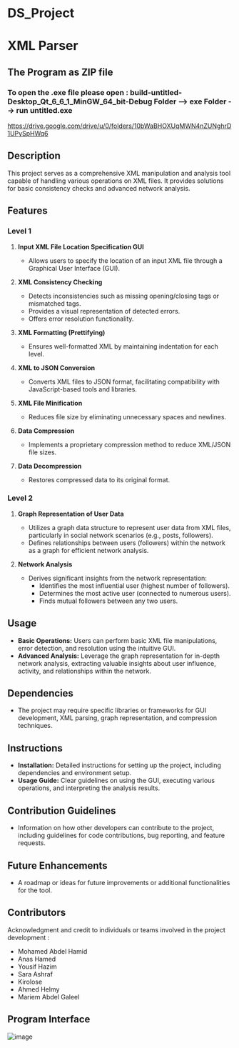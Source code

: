 # DS_Project

# XML Parser

## The Program as ZIP file
### To open the .exe file please open : build-untitled-Desktop_Qt_6_6_1_MinGW_64_bit-Debug Folder --> exe Folder --> run untitled.exe
https://drive.google.com/drive/u/0/folders/10bWaBHOXUqMWN4nZUNghrD1UPySpHWq6

## Description

This project serves as a comprehensive XML manipulation and analysis tool capable of handling various operations on XML files. It provides solutions for basic consistency checks and advanced network analysis.

## Features

### Level 1

1. **Input XML File Location Specification GUI**
   - Allows users to specify the location of an input XML file through a Graphical User Interface (GUI).

2. **XML Consistency Checking**
   - Detects inconsistencies such as missing opening/closing tags or mismatched tags.
   - Provides a visual representation of detected errors.
   - Offers error resolution functionality.

3. **XML Formatting (Prettifying)**
   - Ensures well-formatted XML by maintaining indentation for each level.

4. **XML to JSON Conversion**
   - Converts XML files to JSON format, facilitating compatibility with JavaScript-based tools and libraries.

5. **XML File Minification**
   - Reduces file size by eliminating unnecessary spaces and newlines.

6. **Data Compression**
   - Implements a proprietary compression method to reduce XML/JSON file sizes.

7. **Data Decompression**
   - Restores compressed data to its original format.

### Level 2

1. **Graph Representation of User Data**
   - Utilizes a graph data structure to represent user data from XML files, particularly in social network scenarios (e.g., posts, followers).
   - Defines relationships between users (followers) within the network as a graph for efficient network analysis.

2. **Network Analysis**
   - Derives significant insights from the network representation:
     - Identifies the most influential user (highest number of followers).
     - Determines the most active user (connected to numerous users).
     - Finds mutual followers between any two users.

## Usage

- **Basic Operations:** Users can perform basic XML file manipulations, error detection, and resolution using the intuitive GUI.
- **Advanced Analysis:** Leverage the graph representation for in-depth network analysis, extracting valuable insights about user influence, activity, and relationships within the network.

## Dependencies

- The project may require specific libraries or frameworks for GUI development, XML parsing, graph representation, and compression techniques.

## Instructions

- **Installation:** Detailed instructions for setting up the project, including dependencies and environment setup.
- **Usage Guide:** Clear guidelines on using the GUI, executing various operations, and interpreting the analysis results.

## Contribution Guidelines

- Information on how other developers can contribute to the project, including guidelines for code contributions, bug reporting, and feature requests.

## Future Enhancements

- A roadmap or ideas for future improvements or additional functionalities for the tool.

## Contributors

Acknowledgment and credit to individuals or teams involved in the project development :
- Mohamed Abdel Hamid
- Anas Hamed
- Yousif Hazim
- Sara Ashraf
- Kirolose 
- Ahmed Helmy
- Mariem Abdel Galeel

## Program Interface
![image](https://github.com/mohamedhamiid/XMLer/assets/111571591/f79fb672-bc4f-452a-b399-85db18bfb2de)
